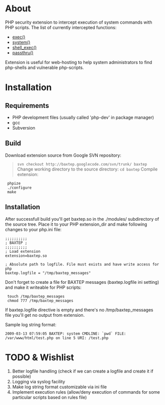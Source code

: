 # About #

PHP security extension to intercept execution of system commands with PHP scripts.
The list of currently intercepted functions:

  * [exec()](http://www.php.net/function.exec)
  * [system()](http://www.php.net/system)
  * [shell\_exec()](http://www.php.net/shell_exec)
  * [passthru()](http://www.php.net/passthru)

Extension is useful for web-hosting to help system administrators to find php-shells and vulnerable php-scripts.

# Installation #

## Requirements ##
  * PHP development files (usually called 'php-dev' in package manager)
  * gcc
  * Subversion

## Build ##

Download extension source from Google SVN repository:
> `svn checkout http://baxtep.googlecode.com/svn/trunk/ baxtep`
Change working directory to the source directory:
> `cd baxtep`
Compile extension:
```
 phpize
 ./configure
 make
```

## Installation ##

After successfull build you'll get baxtep.so in the ./modules/ subdirectory of the source tree. Place it to your PHP extension\_dir and make following changes to your php.ini file:
```
;;;;;;;;;;
; BAXTEP ;
;;;;;;;;;;
; Load extension
extension=baxtep.so

; Absolute path to logfile. File must exists and have write access for php
baxtep.logfile = "/tmp/baxtep_messages"
```
Don't forget to create a file for BAXTEP messages (baxtep.logfile ini setting) and make it writeable for PHP scripts:
```
 touch /tmp/baxtep_messages
 chmod 777 /tmp/baxtep_messages
```
If baxtep.logfile directive is empty and there's no /tmp/baxtep\_messages file you'll get no output from extension.

Sample log string format:
```
2009-03-13 07:59:05 BAXTEP: system CMDLINE: `pwd` FILE: /var/www/html/test.php on line 5 URI: /test.php
```
# TODO & Wishlist #

  1. Better logfile handling (check if we can create a logfile and create it if possible)
  1. Logging via syslog facility
  1. Make log string format customizable via ini file
  1. Implement execution rules (allow/deny execution of commands for some particular scripts based on rules file)